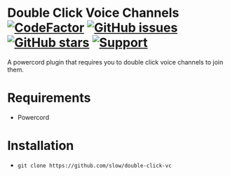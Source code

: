# Double Click Voice Channels [![CodeFactor](https://www.codefactor.io/repository/github/slow/double-click-vc/badge)](https://www.codefactor.io/repository/github/slow/double-click-vc) [![GitHub issues](https://img.shields.io/github/issues/slow/double-click-vc?style=flat)](https://github.com/slow/double-click-vc/issues) [![GitHub stars](https://img.shields.io/github/stars/slow/double-click-vc?style=flat)](https://github.com/slow/double-click-vc/stargazers) [![Support](https://img.shields.io/discord/887015827134632057)](https://discord.gg/HQ5N7Rcajc)

A powercord plugin that requires you to double click voice channels to join them.

# Requirements

-  Powercord

# Installation

-  `git clone https://github.com/slow/double-click-vc`
